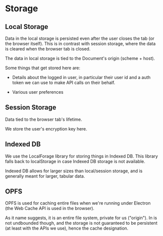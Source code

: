 # Storage

## Local Storage

Data in the local storage is persisted even after the user closes the tab (or
the browser itself). This is in contrast with session storage, where the data is
cleared when the browser tab is closed.

The data in local storage is tied to the Document's origin (scheme + host).

Some things that get stored here are:

-   Details about the logged in user, in particular their user id and a auth
    token we can use to make API calls on their behalf.

-   Various user preferences

## Session Storage

Data tied to the browser tab's lifetime.

We store the user's encryption key here.

## Indexed DB

We use the LocalForage library for storing things in Indexed DB. This library
falls back to localStorage in case Indexed DB storage is not available.

Indexed DB allows for larger sizes than local/session storage, and is generally
meant for larger, tabular data.

## OPFS

OPFS is used for caching entire files when we're running under Electron (the Web
Cache API is used in the browser).

As it name suggests, it is an entire file system, private for us ("origin"). In
is not undbounded though, and the storage is not guaranteed to be persistent (at
least with the APIs we use), hence the cache designation.
